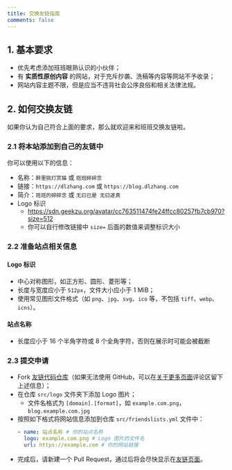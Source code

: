 ```yaml
---
title: 交换友链指南
comments: false
---
```


## 1. 基本要求

- 优先考虑添加班班眼熟认识的小伙伴；
- 有 **实质性原创内容** 的网站，对于充斥抄袭、洗稿等内容等网站不予收录；
- 网站内容主题不限，但是应当不违背社会公序良俗和相关法律法规。

## 2. 如何交换友链

如果你认为自己符合上面的要求，那么就欢迎来和班班交换友链啦。

### 2.1 将本站添加到自己的友链中
你可以使用以下的信息：
  - 名称：`醉里挑灯赏猫` 或 `班班碎碎念`
  - 链接：`https://dlzhang.com` 或 `https://blog.dlzhang.com`
  - 简介：`班班的碎碎念` 或 `无曰已是 无曰遂真`
  - Logo 标识
    - https://sdn.geekzu.org/avatar/cc763511474fe24ffcc80257fb7cb970?size=512
    - 你可以自行修改链接中 `size=` 后面的数值来调整标识大小

### 2.2 准备站点相关信息
#### Logo 标识
  - 中心对称图形，如正方形、圆形、菱形等；
  - 长度与宽度应小于 `512px`，文件大小应小于 1 MiB；
  - 使用常见图形文件格式（如 `png`、`jpg`、`svg`、`ico` 等，不包括 `tiff`、`webp`、`icns`）。

#### 站点名称
  - 长度应小于 16 个半角字符或 8 个全角字符，否则在展示时可能会被截断

### 2.3 提交申请
- Fork [<i class="fab fa-fw fa-github"></i>友链代码仓库](https://github.com/lei2rock/Friends)（如果无法使用 GitHub，可以在[关于更多页面](/more)评论区留下上述信息）；
- 在仓库 `src/logo` 文件夹下添加 Logo 图片；
  - 文件名格式为 `[domain].[format]`，如 `example.com.png`，`blog.example.com.jpg`
- 按照如下格式将网站信息添加到仓库 `src/friendslists.yml` 文件中：
    ```yaml
    - name: 站点名称 # 你的站点名称
      logo: example.com.png # Logo 图片的文件名
      url: https://example.com # 你的网站链接
    ```
- 完成后，请新建一个 Pull Request，通过后将会尽快显示在[友链页面](/friends)。